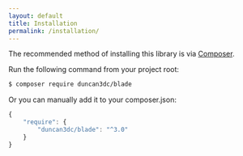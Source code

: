 ```yaml
---
layout: default
title: Installation
permalink: /installation/
---
```


The recommended method of installing this library is via [Composer](//getcomposer.org/).

Run the following command from your project root:

```bash
$ composer require duncan3dc/blade
```


Or you can manually add it to your composer.json:

```javascript
{
    "require": {
        "duncan3dc/blade": "^3.0"
    }
}
```
